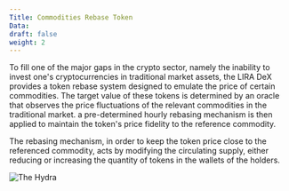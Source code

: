 ```yaml
---
Title: Commodities Rebase Token
Data:
draft: false
weight: 2
---
```


To fill one of the major gaps in the crypto sector, namely the inability to invest one's cryptocurrencies in traditional market assets, the LIRA DeX provides a token rebase system designed to emulate the price of certain commodities. The target value of these tokens is determined by an oracle that observes the price fluctuations of the relevant commodities in the traditional market. a pre-determined hourly rebasing mechanism is then applied to maintain the token's price fidelity to the reference commodity.

The rebasing mechanism, in order to keep the token price close to the referenced commodity, acts by modifying the circulating supply, either reducing or increasing the quantity of tokens in the wallets of the holders.

![The Hydra](/home/thelroth/codeprjct/whitepaper-site/static/images/GraficoHydra.png "GraficoHydra.png")